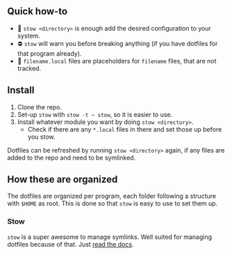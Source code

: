 ## Quick how-to

- 🚀 `stow <directory>` is enough add the desired configuration to your system.
- ⛔ `stow` will warn you before breaking anything (if you have dotfiles for
  that program already).
- 🔐 `filename.local` files are placeholders for `filename` files, that are not
  tracked.

## Install

1. Clone the repo.
2. Set-up `stow` with `stow -t ~ stow`, so it is easier to use.
3. Install whatever module you want by doing `stow <directory>`.
   - Check if there are any `*.local` files in there and set those up before
     you stow.

Dotfiles can be refreshed by running `stow <directory>` again, if any files are
added to the repo and need to be symlinked.

## How these are organized

The dotfiles are organized per program, each folder following a structure with
`$HOME` as root.
This is done so that `stow` is easy to use to set them up.

### Stow

`stow` is a super awesome to manage symlinks.
Well suited for managing dotfiles because of that.
Just [read the
docs](https://www.gnu.org/software/stow/manual/html_node/index.html).
